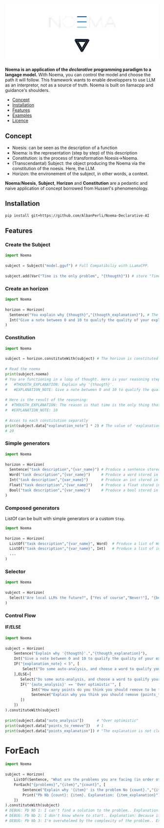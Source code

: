 <p align="center">
  <img src="logoNoema.png" alt="ReadMe Banner"/>
</p>

**Noema is an application of the *declarative* programming paradigm to a langage model.** With Noema, you can control the model and choose the path it will follow. This framework wants to enable developpers to use LLM as an interpretor, not as a source of truth. Noema is built on llamacpp and guidance's shoulders.

- [Concept](#Concept)
- [Installation](#installation)
- [Features](#features)
- [Examples](#exemples)
- [Licence](#licence)

## Concept

- Noesis: can be seen as the description of a function
- Noema: is the representation (step by step) of this description
- Constitution: is the process of transformation Noesis->Noema.
- (Transcendantal) Subject: the object producing the Noema via the constitution of the noesis. Here, the LLM.
- Horizon: the environement of the subject, in other words, a context.

**Noema**/**Noesis**, **Subject**, **Horizon** and **Constitution** are a pedantic and naive application of concept borrowed from Husserl's phenomenology.

## Installation

```bash
pip install git+https://github.com/AlbanPerli/Noema-Declarative-AI
```

## Features

### Create the Subject

```python
import Noema

subject = Subject("model.gguf") # Full Compatibiliy with LLamaCPP.

subject.add(Var("Time is the only problem", "{thougth}")) # store "Time is the only problem" in {thougth}
```

### Create an horizon

```python
import Noema

horizon = Horizon(
  Sentence("You explain why {thougth}","{thougth_explanation}"), # The sentence produced is stored in {thougth_explanation}
  Int("Give a note between 0 and 10 to qualify the quality of your explanation.","{explanation_note}"), # The model produce an python integer that is stored in {explanation_note}
)
```

### Constitution

```python
import Noema

subject = horizon.constituteWith(subject) # The horizon is constituted by the LLM

# Read the noema
print(subject.noema)
# You are functioning in a loop of thought. Here is your reasoning step by step:
#   #THOUGTH_EXPLANATION: Explain why '{thougth}'.
#   #EXPLANATION_NOTE: Give a note between 0 and 10 to qualify the quality of your explanation.

# Here is the result of the reasoning:
#  #THOUGTH_EXPLANATION: The reason is that time is the only thing that is constant and cannot be changed.
#  #EXPLANATION_NOTE: 10

# Acces to each constitution separatly
print(subject.data["explanation_note"] * 2) # The value of 'explanation_note' is an int.
# 20
```

### Simple generators

```python
import Noema

horizon = Horizon(
  Sentence("task description","{var_name}") # Produce a sentence stored in {var_name}
  Word("task description","{var_name}")     # Produce a word stored in {var_name}
  Int("task description","{var_name}")      # Produce an int stored in {var_name}
  Float("task description","{var_name}")    # Produce a float stored in {var_name}
  Bool("task description","{var_name}")     # Produce a bool stored in {var_name}
)
```

### Composed generators

ListOf can be built with simple generators or a custom `Step`.

```python
import Noema

horizon = Horizon(
  ListOf("task description","{var_name}", Word)  # Produce a list of Word stored in {var_name}
  ListOf("task description","{var_name}", Int)   # Produce a list of int stored in {var_name}
  ...
)
```

### Selector

```python
import Noema

subject = Horizon(
  Select("Are local LLMs the future?", ["Yes of course","Never!"], "{best_local_llm}"), # The model can only choose on option.
)
```

### Control Flow

#### IF/ELSE

```python
import Noema

subject = Horizon(
    Sentence("Explain why '{thougth}'.","{thougth_explanation}"), 
    Int("Give a note between 0 and 10 to qualify the quality of your explanation.","{explanation_note}"), 
    IF("{explanation_note} < 5", [
        Select("Do some auto-analysis, and choose a word to qualify your note", ["Fair","Over optimistic","Neutral"], "{auto_analysis}"),
    ],ELSE=[
       Select("Do some auto-analysis, and choose a word to qualify your note", ["Over optimistic","Neutral"], "{auto_analysis}"),
       IF("'{auto_analysis}' == 'Over optimistic'", [
            Int("How many points do you think you should remove to be fair?","{points_to_remove}"),
            Sentence("Explain why you think you should remove {points_to_remove} points.","{points_explanation}"),
       ])
    ])
).constituteWith(subject)

print(subject.data["auto_analysis"])      # "Over optimistic"
print(subject.data["points_to_remove"])   # 1
print(subject.data["points_explanation"]) # "The explanation is not clear enough, and the note is too high."
```

# ForEach
```python
import Noema

subject = Horizon(
    ListOf(Sentence, "What are the problems you are facing (in order of difficulty)?","{problems}"), # The model produce a list of sentence that is stored in {problems}
    ForEach("{problems}","{item}","{count}", [
        Sentence("Explain why '{item}' is the problem No {count}.","{item_explanation}"), # The sentence produced is stored in {item_explanation}
        Print("Pb Nb {count}: {item}. Explanation: {item_explanation}")
    ])
).constituteWith(subject)
# DEBUG: Pb Nb 1: I can't find a solution to the problem.. Explanation: Because if you can't find a solution, you can't make progress.
# DEBUG: Pb Nb 2: I don't know where to start.. Explanation: Because if you don't know where to start, you can't make any progress either.
# DEBUG: Pb Nb 3: I'm overwhelmed by the complexity of the problem.. Explanation: Because if you're overwhelmed, you can't focus on finding a solution or even knowing where to start.
```

